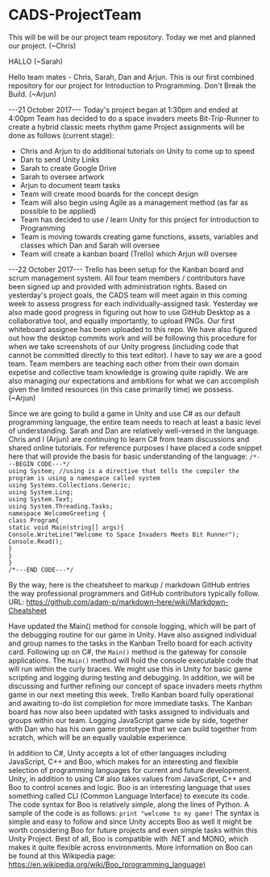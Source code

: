 # CADS-ProjectTeam

This will be will be our project team repository.  Today we met and planned our project. (~Chris)

HALLO (~Sarah)

Hello team mates - Chris, Sarah, Dan and Arjun. This is our first combined repository for our project for Introduction to Programming. Don't Break the Build. (~Arjun)


---21 October 2017---
Today's project began at 1:30pm and ended at 4:00pm
Team has decided to do a space invaders meets Bit-Trip-Runner to create a hybrid classic meets rhythm game
Project assignments will be done as follows (current stage):
- Chris and Arjun to do additional tutorials on Unity to come up to speed
- Dan to send Unity Links
- Sarah to create Google Drive
- Sarah to oversee artwork
- Arjun to document team tasks
- Team will create mood boards for the concept design
- Team will also begin using Agile as a management method (as far as possible to be applied)
- Team has decided to use / learn Unity for this project for Introduction to Programming
- Team is moving towards creating game functions, assets, variables and classes which Dan and Sarah will oversee
- Team will create a kanban board (Trello) which Arjun will oversee


---22 October 2017---
Trello has been setup for the Kanban board and scrum management system. All four team members / contributors have been signed up and provided with administration rights. Based on yesterday's project goals, the CADS team will meet again in this coming week to assess progress for each individually-assigned task. Yesterday we also made good progress in figuring out how to use GitHub Desktop as a collaborative tool, and equally importantly, to upload PNGs. Our first whiteboard assignee has been uploaded to this repo. We have also figured out how the desktop commits work and will be following this procedure for when we take screenshots of our Unity progress (including code that cannot be committed directly to this text editor). I have to say we are  a good team. Team members are teaching each other from their own domain expetise and collective team knowledge is growing quite rapidly. We are also managing our expectations and ambitions for what we can accomplish given the limited resources (in this case primarily time) we possess. (~Arjun)


Since we are going to build a game in Unity and use C# as our default programming language, the entire team needs to reach at least a basic level of understanding. Sarah and Dan are relatively well-versed in the language. Chris and I (Arjun) are continuing to learn C# from team discussions and shared online tutorials. For reference purposes I have placed a code snippet here that will provide the basis for basic understanding of the language:
`/*---BEGIN CODE---*/`<br/>
`using System; //using is a directive that tells the compiler the program is using a namespace called system`<br/>
`using Systems.Collections.Generic;`<br/>
`using System.Ling;`<br/>
`using System.Text;`<br/>
`using System.Threading.Tasks;`<br/>
`namespace WelcomeGreeting {`<br/>
`class Program{`<br/>
`static void Main(string[] args){`<br/>
`Console.WriteLine("Welcome to Space Invaders Meets Bit Runner");`<br/>
`Console.Read();`<br/>
`}`<br/>
`}`<br/>
`}`<br/>
`/*---END CODE---*/`<br/>

By the way, here is the cheatsheet to markup / markdown GitHub entries the way professional programmers and GitHub contributors typically follow. URL: https://github.com/adam-p/markdown-here/wiki/Markdown-Cheatsheet

Have updated the Main() method for console logging, which will be part of the debugging routine for our game in Unity. Have also assigned individual and group names to the tasks in the Kanban Trello board for each activity card. Following up on C#, the `Main()` method is the gateway for console applications. The `Main()` method will hold the console executable code that will run within the curly braces. We might use this in Unity for basic game scripting and logging during testing and debugging. In addition, we will be discussing and further refining our concept of space invaders meets rhythm game in our next meeting this week. Trello Kanban board fully operational and awaiting to-do list completion for more immediate tasks. The Kanban board has now also been updated with tasks assigned to individuals and groups within our team. Logging JavaScript game side by side, together with Dan who has his own game prototype that we can build together from scratch, which will be an equally vaulable experience.

In addition to C#, Unity accepts a lot of other languages including JavaScript, C++ and Boo, which makes for an interesting and flexible selection of programming languages for current and future development. Unity, in addition to using C# also takes values from JavaScript, C++ and Boo to control scenes and logic. Boo is an interesting language that uses something called CLI (Common Language Interface) to execute its code. The code syntax for Boo is relatively simple, along the lines of Python. A sample of the code is as follows: `print "welcome to my game!` The syntax is simple and easy to follow and since Unity accepts Boo as well it might be worth considering Boo for future projects and even simple tasks within this Unity Project. Best of all, Boo is compatible with .NET and MONO, which makes it quite flexible across environments. More information on Boo can be found at this Wikipedia page: https://en.wikipedia.org/wiki/Boo_(programming_language)
